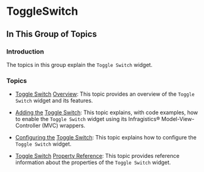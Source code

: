 ﻿<!--
|metadata|
{
    "fileName": "toggleswitch-landing-page",
    "controlName": "ToggleSwitch",
    "tags": ["Getting Started"]
}
|metadata|
-->

# ToggleSwitch



## In This Group of Topics

### Introduction

The topics in this group explain the `Toggle Switch` widget.

### Topics

- [Toggle Switch](ToggleSwitch-Overview.html) [Overview](ToggleSwitch-Overview.html): This topic provides an overview of the `Toggle Switch` widget and its features.

- [Adding the](ToggleSwitch-Adding.html) [Toggle Switch](ToggleSwitch-Adding.html): This topic explains, with code examples, how to enable the `Toggle Switch` widget using its Infragistics® Model-View-Controller (MVC) wrappers.

- [Configuring the](ToggleSwitch-Configuring.html) [Toggle Switch](ToggleSwitch-Configuring.html): This topic explains how to configure the `Toggle Switch` widget.

- [Toggle Switch](ToggleSwitch-Property-Reference.html) [Property Reference](ToggleSwitch-Property-Reference.html): This topic provides reference information about the properties of the `Toggle Switch` widget.




 

 


